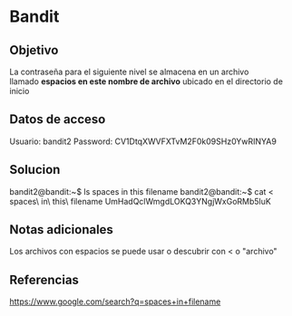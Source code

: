 # Bandit

## Objetivo
La contraseña para el siguiente nivel se almacena en un archivo llamado **espacios en este nombre de archivo** ubicado en el directorio de inicio
## Datos de acceso
Usuario: bandit2
Password: CV1DtqXWVFXTvM2F0k09SHz0YwRINYA9
## Solucion
bandit2@bandit:~$ ls
spaces in this filename
bandit2@bandit:~$ cat < spaces\ in\ this\ filename
UmHadQclWmgdLOKQ3YNgjWxGoRMb5luK
## Notas adicionales
Los archivos con espacios se puede usar o descubrir con < o "archivo"

## Referencias
https://www.google.com/search?q=spaces+in+filename